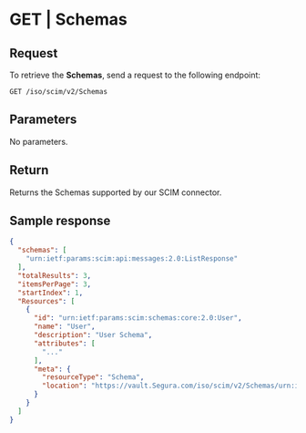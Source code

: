 # GET | Schemas

## Request

To retrieve the **Schemas**, send a request to the following endpoint: 

`GET /iso/scim/v2/Schemas`

## Parameters

No parameters.

## Return

Returns the Schemas supported by our SCIM connector.

## Sample response

```json
{
  "schemas": [
    "urn:ietf:params:scim:api:messages:2.0:ListResponse"
  ],
  "totalResults": 3,
  "itemsPerPage": 3,
  "startIndex": 1,
  "Resources": [
    {
      "id": "urn:ietf:params:scim:schemas:core:2.0:User",
      "name": "User",
      "description": "User Schema",
      "attributes": [
        "..."
      ],
      "meta": {
        "resourceType": "Schema",
        "location": "https://vault.Segura.com/iso/scim/v2/Schemas/urn:ietf:params:scim:schemas:core:2.0:User"
      }
    }
  ]
}
```
